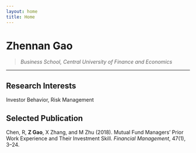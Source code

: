 ```yaml
---
layout: home
title: Home
---
```



# Zhennan Gao
>*Business School, Central University of Finance and Economics*
   
   

---

## Research Interests

Investor Behavior, Risk Management

## Selected Publication
Chen, R, **Z Gao**, X Zhang, and M Zhu (2018). Mutual Fund Managers’ Prior Work Experience and Their Investment Skill. *Financial Management*, 47(1), 3–24.




